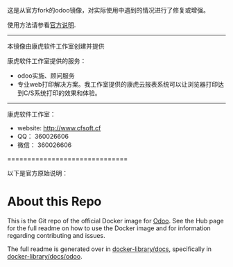 这是从官方fork的odoo镜像，对实际使用中遇到的情况进行了修复或增强。

使用方法请参看[官方说明](https://hub.docker.com/_/odoo/).

----------

本镜像由康虎软件工作室创建并提供

康虎软件工作室提供的服务：
* odoo实施、顾问服务
* 专业web打印解决方案。我工作室提供的康虎云报表系统可以让浏览器打印达到C/S系统打印的效果和体验。

----------------
康虎软件工作室：
* website: http://www.cfsoft.cf
* QQ：     360026606
* 微信：   360026606


==============================

以下是官方原始说明：



About this Repo
======

This is the Git repo of the official Docker image for [Odoo](https://registry.hub.docker.com/_/odoo/). See the Hub page for the full readme on how to use the Docker image and for information regarding contributing and issues.

The full readme is generated over in [docker-library/docs](https://github.com/docker-library/docs), specifically in [docker-library/docs/odoo](https://github.com/docker-library/docs/tree/master/odoo).
